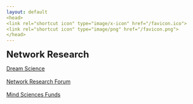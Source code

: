 ```yaml
---
layout: default
<head>
<link rel="shortcut icon" type="image/x-icon" href="/favicon.ico">
<link rel="shortcut icon" type="image/png" href="/favicon.png">
</head>
---
```

<b><font size="5">Network Research</font></b>

[Dream Science](/dreamscience)
<br>
<br>
[Network Research Forum](https://network.flarum.cloud)
<br>
<br>
[Mind Sciences Funds](https://www.notion.so/networkfoundation/210b521638de8045a9d6c5492fbcd140)
<br>
<br>



